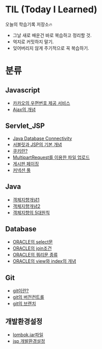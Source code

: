# TIL (Today I Learned)

오늘의 학습기록 저장소🔥
- 그날 새로 배운건 바로 복습하고 정리할 것.
- 억지로 커밋하지 말기.
- 잊어버리지 않게 주기적으로 꼭 복습하기.

# 분류

## Javascript
- [카카오의 우편번호 제공 서비스](Javascript/address.md)
- [Ajax의 개념](Javascript/Ajax.md)

## Servlet_JSP
- [Java Database Connectivity](Servlet_JSP/JDBC.md)
- [서블릿과 JSP의 기본 개념](Servlet_JSP/Servlet&JSP.md)
- [쿠키란?](Servlet_JSP/cookie.md)
- [MultipartRequest를 이용한 파일 업로드](Servlet_JSP/MultipartRequest.md)
- [게시판 페이징](Servlet_JSP/board_page.md)
- [커넥션 풀](Servlet_JSP/connection_pool.md)

## Java
- [객체지향개념1](Java/javajungsuk_6_oop1.md)
- [객체지향개념2](Java/javajungsuk_7_oop2.md)
- [객체지향의 5대원칙](Java/SOLID.md)

## Database
- [ORACLE의 select문](Database/ORACLE_select.md)
- [ORACLE의 join조건](Database/ORACLE_join.md)
- [ORACLE의 쿼리문 종류](Database/ORACLE_commandType.md)
- [ORACLE의 view와 index의 개념](Database/ORACLE_view&index.md)

## Git
- [git이란?](Git/git_start.md)
- [git의 버전컨트롤](Git/git_version_control.md)
- [git의 브랜치](Git/git_branch.md)

## 개발환경설정
- [lombok.jar파일](Develop_Setting/lombok.md)
- [jsp 개발환경설정](Develop_Setting/JSP개발환경설정.md)







